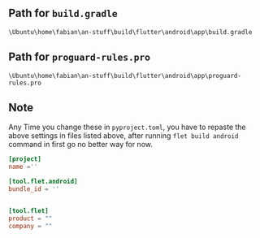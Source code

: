 ## Path for `build.gradle`
 `\Ubuntu\home\fabian\an-stuff\build\flutter\android\app\build.gradle`  

## Path for `proguard-rules.pro`
 `\Ubuntu\home\fabian\an-stuff\build\flutter\android\app\proguard-rules.pro`

 ## Note
 Any Time you change these in `pyproject.toml`, you have to repaste the above settings in files listed above, after running `flet build android` command in first go no better way for now.

 ```toml
[project]
name =''

[tool.flet.android]
bundle_id = ''


[tool.flet]
product = ""
company = ""

```